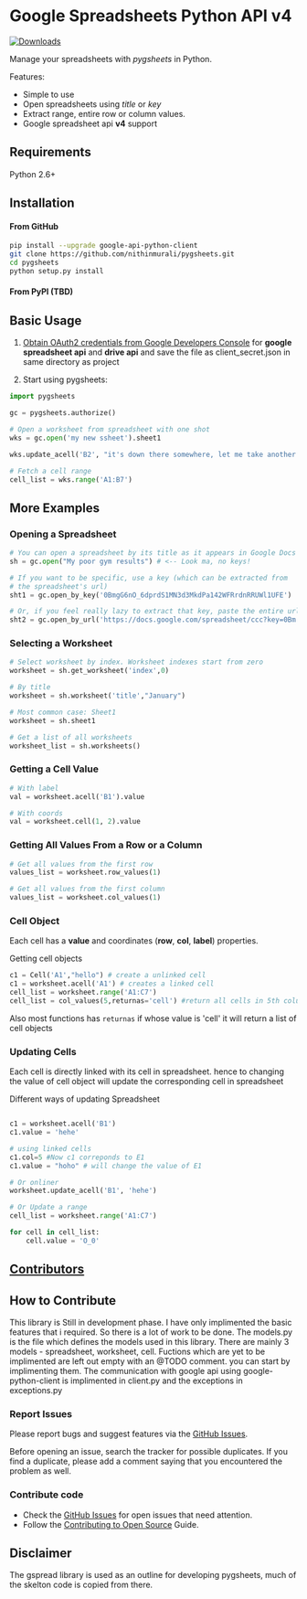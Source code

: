 # Google Spreadsheets Python API v4
[![Downloads](https://img.shields.io/pypi/dm/pygsheets.svg)](https://pypi.python.org/pypi/pygsheets)

Manage your spreadsheets with _pygsheets_ in Python.

Features:

* Simple to use
* Open spreadsheets using _title_ or _key_
* Extract range, entire row or column values.
* Google spreadsheet api __v4__ support

## Requirements

Python 2.6+

## Installation

#### From GitHub

```sh
pip install --upgrade google-api-python-client
git clone https://github.com/nithinmurali/pygsheets.git
cd pygsheets
python setup.py install
```

#### From PyPI (TBD)


## Basic Usage

1. [Obtain OAuth2 credentials from Google Developers Console](https://console.developers.google.com/start/api?id=sheets.googleapis.com) for __google spreadsheet api__ and __drive api__ and save the file as client_secret.json in same directory as project

2. Start using pygsheets:

```python
import pygsheets

gc = pygsheets.authorize()

# Open a worksheet from spreadsheet with one shot
wks = gc.open('my new ssheet').sheet1

wks.update_acell('B2', "it's down there somewhere, let me take another look.")

# Fetch a cell range
cell_list = wks.range('A1:B7')
```

## More Examples

### Opening a Spreadsheet

```python
# You can open a spreadsheet by its title as it appears in Google Docs 
sh = gc.open("My poor gym results") # <-- Look ma, no keys!

# If you want to be specific, use a key (which can be extracted from
# the spreadsheet's url)
sht1 = gc.open_by_key('0BmgG6nO_6dprdS1MN3d3MkdPa142WFRrdnRRUWl1UFE')

# Or, if you feel really lazy to extract that key, paste the entire url
sht2 = gc.open_by_url('https://docs.google.com/spreadsheet/ccc?key=0Bm...FE&hl')
```

### Selecting a Worksheet

```python
# Select worksheet by index. Worksheet indexes start from zero
worksheet = sh.get_worksheet('index',0)

# By title
worksheet = sh.worksheet('title',"January")

# Most common case: Sheet1
worksheet = sh.sheet1

# Get a list of all worksheets
worksheet_list = sh.worksheets()
```

### Getting a Cell Value

```python
# With label
val = worksheet.acell('B1').value

# With coords
val = worksheet.cell(1, 2).value
```

### Getting All Values From a Row or a Column

```python
# Get all values from the first row
values_list = worksheet.row_values(1)

# Get all values from the first column
values_list = worksheet.col_values(1)
```

### Cell Object

Each cell has a __value__ and coordinates (__row__, __col__, __label__) properties.

Getting cell objects

```python
c1 = Cell('A1',"hello") # create a unlinked cell
c1 = worksheet.acell('A1') # creates a linked cell
cell_list = worksheet.range('A1:C7')
cell_list = col_values(5,returnas='cell') #return all cells in 5th column(E)
```

Also most functions has `returnas` if whose value is 'cell' it will return a list of cell objects

### Updating Cells

Each cell is directly linked with its cell in spreadsheet. hence to changing the value of cell object will update the corresponding cell in spreadsheet

Different ways of updating Spreadsheet
```python

c1 = worksheet.acell('B1')
c1.value = 'hehe'

# using linked cells
c1.col=5 #Now c1 correponds to E1
c1.value = "hoho" # will change the value of E1

# Or onliner
worksheet.update_acell('B1', 'hehe')

# Or Update a range
cell_list = worksheet.range('A1:C7')

for cell in cell_list:
    cell.value = 'O_0'

```

## [Contributors](https://github.com/nithinmurali/pygsheets/graphs/contributors)

## How to Contribute

This library is Still in development phase. I have only implimented the basic features that i required. So there is a lot of work to be done. The models.py is the file which defines the models used in this library. There are mainly 3 models - spreadsheet, worksheet, cell. Fuctions which are yet to be implimented are left out empty with an @TODO comment. you can start by implimenting them. The communication with google api using google-python-client is implimented in client.py and the exceptions in exceptions.py

### Report Issues

Please report bugs and suggest features via the [GitHub Issues](https://github.com/nithinmurali/pygsheets/issues).

Before opening an issue, search the tracker for possible duplicates. If you find a duplicate, please add a comment saying that you encountered the problem as well.

### Contribute code

* Check the [GitHub Issues](https://github.com/nithinmurali/pygsheets/issues) for open issues that need attention.
* Follow the [Contributing to Open Source](https://guides.github.com/activities/contributing-to-open-source/) Guide.


## Disclaimer
The gspread library is used as an outline for developing pygsheets, much of the skelton code is copied from there.
